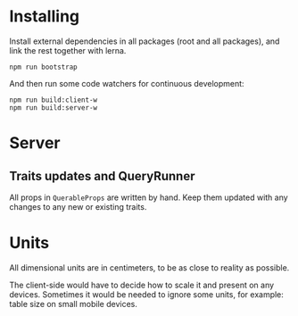 # Installing

Install external dependencies in all packages (root and all packages), and link the rest together with lerna.

```
npm run bootstrap
```

And then run some code watchers for continuous development:

```
npm run build:client-w
npm run build:server-w
```

# Server

## Traits updates and QueryRunner

All props in `QuerableProps` are written by hand. Keep them updated with any changes to any new or existing traits.

# Units

All dimensional units are in centimeters, to be as close to reality as possible.

The client-side would have to decide how to scale it and present on any devices. Sometimes it would be needed to ignore some units, for example: table size on small mobile devices.
